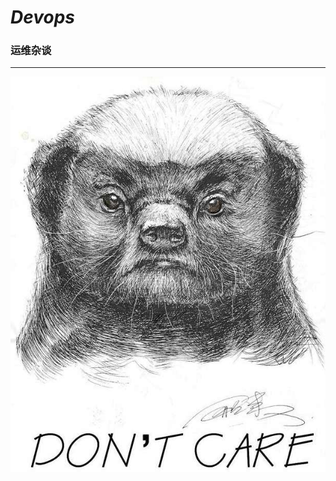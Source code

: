 # _**Devops**_

### 运维杂谈

---

![](https://github.com/wangpengtai/testbook/blob/master/images/logo.png?raw=true)


